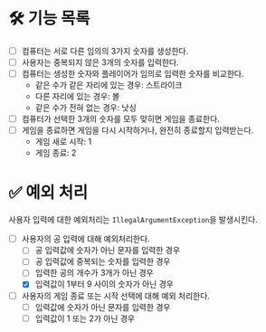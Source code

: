# 🛠️ 기능 목록
- [ ] 컴퓨터는 서로 다른 임의의 3가지 숫자를 생성한다.
- [ ] 사용자는 중복되지 않은 3개의 숫자를 입력한다.
- [ ] 컴퓨터는 생성한 숫자와 플레이어가 임의로 입력한 숫자를 비교한다.
  - 같은 수가 같은 자리에 있는 경우: 스트라이크
  - 다른 자리에 있는 경우: 볼
  - 같은 수가 전혀 없는 경우: 낫싱
- [ ] 컴퓨터가 선택한 3개의 숫자를 모두 맞히면 게임을 종료한다.
- [ ] 게임을 종료하면 게임을 다시 시작하거나, 완전히 종료할지 입력받는다.
  - 게임 새로 시작: 1
  - 게임 종료: 2

# ✅ 예외 처리
사용자 입력에 대한 예외처리는 `IllegalArgumentException`을 발생시킨다.
- [ ] 사용자의 공 입력에 대해 예외처리한다.
  - [ ] 공 입력값에 숫자가 아닌 문자를 입력한 경우
  - [ ] 공 입력값에 중복되는 숫자를 입력한 경우
  - [ ] 입력한 공의 개수가 3개가 아닌 경우
  - [x] 입력값이 1부터 9 사이의 숫자가 아닌 경우
- [ ] 사용자의 게임 종료 또는 시작 선택에 대해 예외 처리한다.
  - [ ] 입력값에 숫자가 아닌 문자를 입력한 경우
  - [ ] 입력값이 1 또는 2가 아닌 경우
